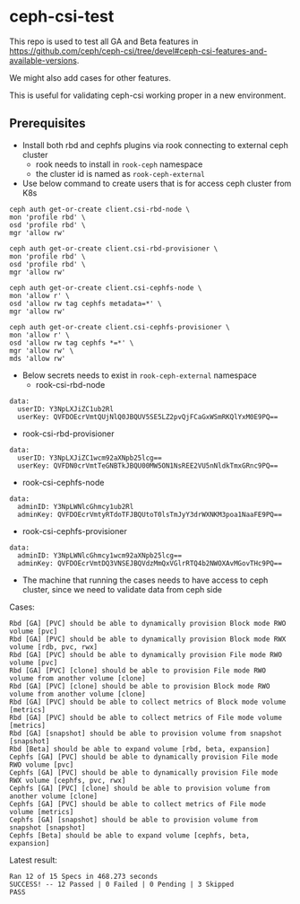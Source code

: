# ceph-csi-test

This repo is used to test all GA and Beta features in https://github.com/ceph/ceph-csi/tree/devel#ceph-csi-features-and-available-versions. 

We might also add cases for other features.

This is useful for validating ceph-csi working proper in a new environment.

## Prerequisites

* Install both rbd and cephfs plugins via rook connecting to external ceph cluster
  * rook needs to install in `rook-ceph` namespace
  * the cluster id is named as `rook-ceph-external`
* Use below command to create users that is for access ceph cluster from K8s

```
ceph auth get-or-create client.csi-rbd-node \
mon 'profile rbd' \
osd 'profile rbd' \
mgr 'allow rw'

ceph auth get-or-create client.csi-rbd-provisioner \
mon 'profile rbd' \
osd 'profile rbd' \
mgr 'allow rw'

ceph auth get-or-create client.csi-cephfs-node \
mon 'allow r' \
osd 'allow rw tag cephfs metadata=*' \
mgr 'allow rw'

ceph auth get-or-create client.csi-cephfs-provisioner \
mon 'allow r' \
osd 'allow rw tag cephfs *=*' \
mgr 'allow rw' \
mds 'allow rw'
```

* Below secrets needs to exist in `rook-ceph-external` namespace
  * rook-csi-rbd-node

```
data:
  userID: Y3NpLXJiZC1ub2Rl
  userKey: QVFDOEcrVmtQUjNlQ0JBQUV5SE5LZ2pvQjFCaGxWSmRKQlYxM0E9PQ==
```

  * rook-csi-rbd-provisioner

```
data:
  userID: Y3NpLXJiZC1wcm92aXNpb25lcg==
  userKey: QVFDN0crVmtTeGNBTkJBQU00MW5ON1NsREE2VU5nNldkTmxGRnc9PQ==
```

  * rook-csi-cephfs-node

```
data:
  adminID: Y3NpLWNlcGhmcy1ub2Rl
  adminKey: QVFDOEcrVmtyRTdoTFJBQUtoT0lsTmJyY3drWXNKM3poa1NaaFE9PQ==
```

  * rook-csi-cephfs-provisioner

```
data:
  adminID: Y3NpLWNlcGhmcy1wcm92aXNpb25lcg==
  adminKey: QVFDOEcrVmtDQ3VNSEJBQVdzMmQxVGlrRTQ4b2NWOXAvMGovTHc9PQ==
```
* The machine that running the cases needs to have access to ceph cluster, since we need to validate data from ceph side

Cases:

```
Rbd [GA] [PVC] should be able to dynamically provision Block mode RWO volume [pvc]
Rbd [GA] [PVC] should be able to dynamically provision Block mode RWX volume [rdb, pvc, rwx]
Rbd [GA] [PVC] should be able to dynamically provision File mode RWO volume [pvc]
Rbd [GA] [PVC] [clone] should be able to provision File mode RWO volume from another volume [clone]
Rbd [GA] [PVC] [clone] should be able to provision Block mode RWO volume from another volume [clone]
Rbd [GA] [PVC] should be able to collect metrics of Block mode volume [metrics]
Rbd [GA] [PVC] should be able to collect metrics of File mode volume [metrics]
Rbd [GA] [snapshot] should be able to provision volume from snapshot [snapshot]
Rbd [Beta] should be able to expand volume [rbd, beta, expansion]
Cephfs [GA] [PVC] should be able to dynamically provision File mode RWO volume [pvc]
Cephfs [GA] [PVC] should be able to dynamically provision File mode RWX volume [cephfs, pvc, rwx]
Cephfs [GA] [PVC] [clone] should be able to provision volume from another volume [clone]
Cephfs [GA] [PVC] should be able to collect metrics of File mode volume [metrics]
Cephfs [GA] [snapshot] should be able to provision volume from snapshot [snapshot]
Cephfs [Beta] should be able to expand volume [cephfs, beta, expansion]
```

Latest result:

```
Ran 12 of 15 Specs in 468.273 seconds
SUCCESS! -- 12 Passed | 0 Failed | 0 Pending | 3 Skipped
PASS
```
